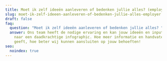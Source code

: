 ```yaml
---
title: Moet ik zelf ideeën aanleveren of bedenken jullie alles? (employer)
slug: moet-ik-zelf-ideeen-aanleveren-of-bedenken-jullie-alles-employer
draft: false
faq:
  question: "Moet ik zelf ideeën aanleveren of bedenken jullie alles? "
  answer: Ons team heeft de nodige ervaring en kan jouw ideeën en input vertalen
    naar een daadkrachtige infographic. Hoe meer informatie en handvaten je ons
    geeft, hoe beter wij kunnen aansluiten op jouw behoeften!
seo:
  noindex: true
---
```

